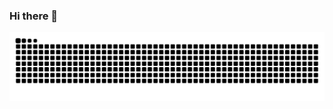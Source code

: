 ### Hi there 👋

<!--
**londi/londi** is a ✨ _special_ ✨ repository because its `README.md` (this file) appears on your GitHub profile.

Here are some ideas to get you started:

- 🔭 I’m currently working on ...
- 🌱 I’m currently learning ...
- 👯 I’m looking to collaborate on ...
- 🤔 I’m looking for help with ...
- 💬 Ask me about ...
- 📫 How to reach me: ...
- 😄 Pronouns: ...
- ⚡ Fun fact: ...
-->

<picture>
  <source media="(prefers-color-scheme: dark)" srcset="https://raw.githubusercontent.com/londi/londi/output/github-contribution-grid-snake-dark.svg">
  <source media="(prefers-color-scheme: light)" srcset="https://raw.githubusercontent.com/londi/londi/output/github-contribution-grid-snake.svg">
  <img alt="github contribution grid snake animation" src="https://raw.githubusercontent.com/londi/londi/output/github-contribution-grid-snake.svg">
</picture>
